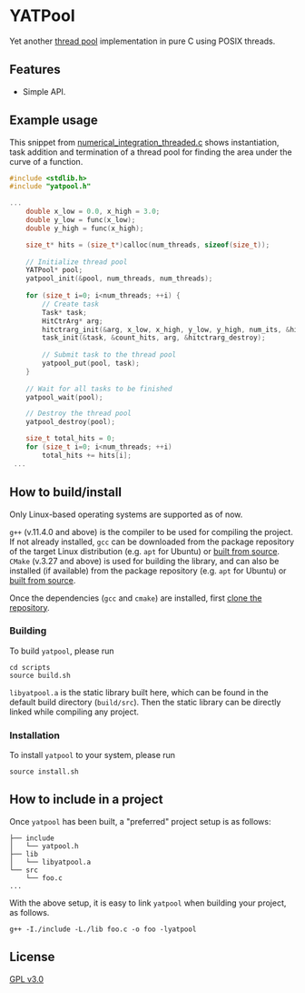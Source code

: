# YATPool

Yet another [thread pool](https://en.wikipedia.org/wiki/Thread_pool) implementation in pure C using POSIX threads.

## Features

- Simple API.

## Example usage

This snippet from [numerical_integration_threaded.c](./examples/numerical_integration_threaded.c) shows instantiation, task addition and termination of a thread pool for finding the area under the curve of a function.

```c
#include <stdlib.h>
#include "yatpool.h"

...
    double x_low = 0.0, x_high = 3.0;
    double y_low = func(x_low);
    double y_high = func(x_high);

    size_t* hits = (size_t*)calloc(num_threads, sizeof(size_t));
    
    // Initialize thread pool
    YATPool* pool;
    yatpool_init(&pool, num_threads, num_threads);
    
    for (size_t i=0; i<num_threads; ++i) {
        // Create task
        Task* task;
        HitCtrArg* arg;
        hitctrarg_init(&arg, x_low, x_high, y_low, y_high, num_its, &hits[i]);
        task_init(&task, &count_hits, arg, &hitctrarg_destroy);
        
        // Submit task to the thread pool
        yatpool_put(pool, task);
    }
    
    // Wait for all tasks to be finished
    yatpool_wait(pool);

    // Destroy the thread pool
    yatpool_destroy(pool);

    size_t total_hits = 0;
    for (size_t i=0; i<num_threads; ++i)
        total_hits += hits[i];
 ...
```

## How to build/install

Only Linux-based operating systems are supported as of now.

`g++` (v.11.4.0 and above) is the compiler to be used for compiling the project. If not already installed, `gcc` can be downloaded from the package repository of the target Linux distribution (e.g. `apt` for Ubuntu) or [built from source](https://gcc.gnu.org/install/). `CMake` (v.3.27 and above) is used for building the library, and can also be installed (if available) from the package repository (e.g. `apt` for Ubuntu) or [built from source](https://cmake.org/download/).

Once the dependencies (`gcc` and `cmake`) are installed, first [clone the repository](https://docs.github.com/en/repositories/creating-and-managing-repositories/cloning-a-repository#cloning-a-repository).

### Building

To build `yatpool`, please run

```
cd scripts
source build.sh
```

`libyatpool.a` is the static library built here, which can be found in the default build directory (`build/src`). Then the static library can be directly linked while compiling any project.

### Installation

To install `yatpool` to your system, please run
```
source install.sh
```

## How to include in a project

Once `yatpool` has been built, a "preferred" project setup is as follows:
```
├── include
│   └── yatpool.h
├── lib
│   └── libyatpool.a
└── src
    └── foo.c
...
```
With the above setup, it is easy to link `yatpool` when building your project, as follows.
```
g++ -I./include -L./lib foo.c -o foo -lyatpool
```

## License

[GPL v3.0](https://www.gnu.org/licenses/gpl-3.0.en.html)


